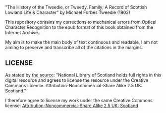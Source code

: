 "The History of the Tweedie, or Tweedy, Family; A Record of Scottish Lowland
Life &amp; Character" by Michael Forbes Tweedie (1902)

This repository contains my corrections to mechanical errors from Optical
Character Recognition to the epub format of this book obtained from the
Internet Archive.

My aim is to make the main body of text continuous and readable, I am not
aiming to preserve and transcribe all of the citations in the margins.

LICENSE
-------

As stated by [the source](http://archive.org/details/historyoftweedi00twee):
"National Library of Scotland holds full rights in this digital resource and
agrees to license the resource under the Creative Commons License:
Attribution-Noncommercial-Share Alike 2.5 UK: Scotland."

I therefore agree to license my work under the same Creative Commons license:
[Attribution-Noncommercial-Share Alike 2.5 UK:
Scotland](http://creativecommons.org/licenses/by-nc-sa/2.5/scotland/)
